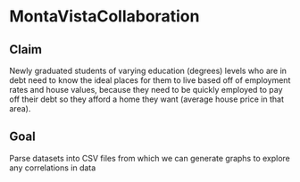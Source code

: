 # MontaVistaCollaboration

## Claim
Newly graduated students of varying education (degrees) levels who are in debt need to know the ideal places for them to live based off of employment rates and house values, because they need to be quickly employed to pay off their debt so they afford a home they want (average house price in that area).

## Goal
Parse datasets into CSV files from which we can generate graphs to explore any correlations in data
